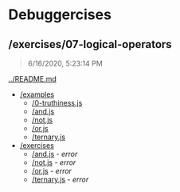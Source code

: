 # Debuggercises 

## /exercises/07-logical-operators 

> 6/16/2020, 5:23:14 PM 

[../README.md](../README.md)

- [/examples](./examples/README.md)
  - [/0-truthiness.js](./examples/README.md#0-truthinessjs)  
  - [/and.js](./examples/README.md#andjs)  
  - [/not.js](./examples/README.md#notjs)  
  - [/or.js](./examples/README.md#orjs)  
  - [/ternary.js](./examples/README.md#ternaryjs)  
- [/exercises](./exercises/README.md)
  - [/and.js](./exercises/README.md#andjs) - _error_ 
  - [/not.js](./exercises/README.md#notjs) - _error_ 
  - [/or.js](./exercises/README.md#orjs) - _error_ 
  - [/ternary.js](./exercises/README.md#ternaryjs) - _error_ 

